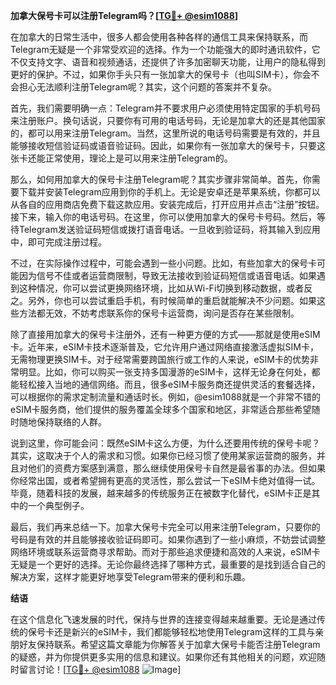 **加拿大保号卡可以注册Telegram吗？[[TG💪+ @esim1088](https://t.me/s/esim1088)]**

在加拿大的日常生活中，很多人都会使用各种各样的通信工具来保持联系，而Telegram无疑是一个非常受欢迎的选择。作为一个功能强大的即时通讯软件，它不仅支持文字、语音和视频通话，还提供了许多加密聊天功能，让用户的隐私得到更好的保护。不过，如果你手头只有一张加拿大的保号卡（也叫SIM卡），你会不会担心无法顺利注册Telegram呢？其实，这个问题的答案并不复杂。

首先，我们需要明确一点：Telegram并不要求用户必须使用特定国家的手机号码来注册账户。换句话说，只要你有可用的电话号码，无论是加拿大的还是其他国家的，都可以用来注册Telegram。当然，这里所说的电话号码需要是有效的，并且能够接收短信验证码或语音验证码。因此，如果你有一张加拿大的保号卡，只要这张卡还能正常使用，理论上是可以用来注册Telegram的。

那么，如何用加拿大的保号卡注册Telegram呢？其实步骤非常简单。首先，你需要下载并安装Telegram应用到你的手机上。无论是安卓还是苹果系统，你都可以从各自的应用商店免费下载这款应用。安装完成后，打开应用并点击“注册”按钮。接下来，输入你的电话号码。在这里，你可以使用加拿大的保号卡号码。然后，等待Telegram发送验证码短信或拨打语音电话。一旦收到验证码，将其输入到应用中，即可完成注册过程。

不过，在实际操作过程中，可能会遇到一些小问题。比如，有些加拿大的保号卡可能因为信号不佳或者运营商限制，导致无法接收到验证码短信或语音电话。如果遇到这种情况，你可以尝试更换网络环境，比如从Wi-Fi切换到移动数据，或者反之。另外，你也可以尝试重启手机，有时候简单的重启就能解决不少问题。如果这些方法都无效，不妨考虑联系你的保号卡运营商，询问是否存在某些限制。

除了直接用加拿大的保号卡注册外，还有一种更方便的方式——那就是使用eSIM卡。近年来，eSIM卡技术逐渐普及，它允许用户通过网络直接激活虚拟SIM卡，无需物理更换SIM卡。对于经常需要跨国旅行或工作的人来说，eSIM卡的优势非常明显。比如，你可以购买一张支持多国漫游的eSIM卡，这样无论身在何处，都能轻松接入当地的通信网络。而且，很多eSIM卡服务商还提供灵活的套餐选择，可以根据你的需求定制流量和通话时长。例如，@esim1088就是一个非常不错的eSIM卡服务商，他们提供的服务覆盖全球多个国家和地区，非常适合那些希望随时随地保持联络的人群。

说到这里，你可能会问：既然eSIM卡这么方便，为什么还要用传统的保号卡呢？其实，这取决于个人的需求和习惯。如果你已经习惯了使用某家运营商的服务，并且对他们的资费方案感到满意，那么继续使用保号卡自然是最省事的办法。但如果你经常出国，或者希望拥有更高的灵活性，那么尝试一下eSIM卡绝对值得一试。毕竟，随着科技的发展，越来越多的传统服务正在被数字化替代，eSIM卡正是其中的一个典型例子。

最后，我们再来总结一下。加拿大保号卡完全可以用来注册Telegram，只要你的号码是有效的并且能够接收验证码即可。如果你遇到了一些小麻烦，不妨尝试调整网络环境或联系运营商寻求帮助。而对于那些追求便捷和高效的人来说，eSIM卡无疑是一个更好的选择。无论你最终选择了哪种方式，最重要的是找到适合自己的解决方案，这样才能更好地享受Telegram带来的便利和乐趣。

**结语**

在这个信息化飞速发展的时代，保持与世界的连接变得越来越重要。无论是通过传统的保号卡还是新兴的eSIM卡，我们都能够轻松地使用Telegram这样的工具与亲朋好友保持联系。希望这篇文章能为你解答关于加拿大保号卡能否注册Telegram的疑惑，并为你提供更多实用的信息和建议。如果你还有其他相关的问题，欢迎随时留言讨论！[[TG💪+ @esim1088](https://t.me/s/esim1088) ![Image](https://i.postimg.cc/4NQfJmqS/Snipaste-2025-05-13-00-14-12.png)]